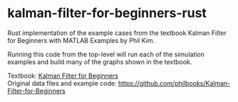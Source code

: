 # kalman-filter-for-beginners-rust
Rust implementation of the example cases from the textbook Kalman Filter for Beginners with MATLAB Examples by Phil Kim.  

Running this code from the top-level will run each of the simulation examples and build many of the graphs shown in the textbook. 

Textbook: [Kalman Filter for Beginners](https://www.amazon.com/Kalman-Filter-Beginners-MATLAB-Examples/dp/1463648359/ref=sr_1_1?ie=UTF8&qid=1472831675&sr=8-1&keywords=kalman+filter) <br>
Original data files and example code: https://github.com/philbooks/Kalman-Filter-for-Beginners
